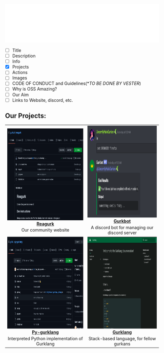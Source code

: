 ![Org Name](.github/images/title.svg)

<!--PLANS:START-->
- [ ] Title
- [ ] Description
- [ ] Info
- [x] Projects
- [ ] Actions
- [ ] Images
- [ ] CODE OF CONDUCT and Guidelines(**TO BE DONE BY VESTER*)
- [ ] Why is OSS Amazing?
- [ ] Our Aim
- [ ] Links to Website, discord, etc.
<!--PLANS:END-->



## Our Projects:

<table>
  <tr>
    <!--TODO: Link the raw image from the default repo-->
    <td align="center"><a href="./.github/images/reagurk.png"><img src="./.github/images/reagurk.png" height="300px "width="500px;" alt="Reagurk repository image"/><br /><sub><a href="https://github.com/gurkult/reagurk"><b>Reagurk</b></a><br />Our community website</sub></a></td>
    <td align="center"><a href="./.github/images/gurkbot.png"><img src="./.github/images/gurkbot.png" height="300px "width="500px;" alt="Gurkbot embed image"/><br /><sub><a href="https://github.com/gurkult/gurkbot"><b>Gurkbot</b></a><br />A discord bot for managing our discord server</sub></a></td>   
  </tr>
  <tr>
    <td align="center"><a href="./.github/images/py-gurklang.png"><img src="./.github/images/py-gurklang.png" height="300px "width="500px;" alt="Gurklang Interpretor"/><br /><sub><a href="https://github.com/gurkult/py-gurklang"><b>Py-gurklang</b></a><br />Interpreted Python implementation of Gurklang</sub></a></td>
    <td align="center"><a href="https://docs.gurkult.com/"><img src="./.github/images/gurklang.png" height="300px "width="500px;" alt="Gurklang docs image"/><br /><sub><a href="https://github.com/gurkult/gurklang"><b>Gurklang</b></a><br />Stack-based language, for fellow gurkans</sub></a></td>   
  </tr>
  <!--WE CAN ALSO ADD BRANDING HERE-->
</table>


